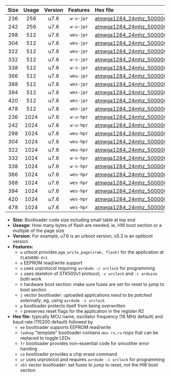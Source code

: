 |Size|Usage|Version|Features|Hex file|
|:-:|:-:|:-:|:-:|:--|
|236|256|u7.6|`w-u-jpr`|[atmega1284_24mhz_500000bps_ur_vbl.hex](https://raw.githubusercontent.com/stefanrueger/urboot/main/atmega1284_24mhz_500000bps_ur_vbl.hex)|
|242|256|u7.6|`w-u-jpr`|[atmega1284_24mhz_500000bps_lednop_ur_vbl.hex](https://raw.githubusercontent.com/stefanrueger/urboot/main/atmega1284_24mhz_500000bps_lednop_ur_vbl.hex)|
|298|512|u7.6|`weu-jpr`|[atmega1284_24mhz_500000bps_ee_ur_vbl.hex](https://raw.githubusercontent.com/stefanrueger/urboot/main/atmega1284_24mhz_500000bps_ee_ur_vbl.hex)|
|304|512|u7.6|`weu-jpr`|[atmega1284_24mhz_500000bps_ee_lednop_ur_vbl.hex](https://raw.githubusercontent.com/stefanrueger/urboot/main/atmega1284_24mhz_500000bps_ee_lednop_ur_vbl.hex)|
|322|512|u7.6|`weu-jpr`|[atmega1284_24mhz_500000bps_ee_lednop_fr_ur_vbl.hex](https://raw.githubusercontent.com/stefanrueger/urboot/main/atmega1284_24mhz_500000bps_ee_lednop_fr_ur_vbl.hex)|
|332|512|u7.6|`w-s-jpr`|[atmega1284_24mhz_500000bps_vbl.hex](https://raw.githubusercontent.com/stefanrueger/urboot/main/atmega1284_24mhz_500000bps_vbl.hex)|
|338|512|u7.6|`w-s-jpr`|[atmega1284_24mhz_500000bps_lednop_vbl.hex](https://raw.githubusercontent.com/stefanrueger/urboot/main/atmega1284_24mhz_500000bps_lednop_vbl.hex)|
|366|512|u7.6|`weu-jpr`|[atmega1284_24mhz_500000bps_ee_lednop_fr_ce_ur_vbl.hex](https://raw.githubusercontent.com/stefanrueger/urboot/main/atmega1284_24mhz_500000bps_ee_lednop_fr_ce_ur_vbl.hex)|
|388|512|u7.6|`wes-jpr`|[atmega1284_24mhz_500000bps_ee_vbl.hex](https://raw.githubusercontent.com/stefanrueger/urboot/main/atmega1284_24mhz_500000bps_ee_vbl.hex)|
|394|512|u7.6|`wes-jpr`|[atmega1284_24mhz_500000bps_ee_lednop_vbl.hex](https://raw.githubusercontent.com/stefanrueger/urboot/main/atmega1284_24mhz_500000bps_ee_lednop_vbl.hex)|
|420|512|u7.6|`wes-jpr`|[atmega1284_24mhz_500000bps_ee_lednop_fr_vbl.hex](https://raw.githubusercontent.com/stefanrueger/urboot/main/atmega1284_24mhz_500000bps_ee_lednop_fr_vbl.hex)|
|478|512|u7.6|`wes-jpr`|[atmega1284_24mhz_500000bps_ee_lednop_fr_ce_vbl.hex](https://raw.githubusercontent.com/stefanrueger/urboot/main/atmega1284_24mhz_500000bps_ee_lednop_fr_ce_vbl.hex)|
|236|1024|u7.6|`w-u-hpr`|[atmega1284_24mhz_500000bps_ur.hex](https://raw.githubusercontent.com/stefanrueger/urboot/main/atmega1284_24mhz_500000bps_ur.hex)|
|242|1024|u7.6|`w-u-hpr`|[atmega1284_24mhz_500000bps_lednop_ur.hex](https://raw.githubusercontent.com/stefanrueger/urboot/main/atmega1284_24mhz_500000bps_lednop_ur.hex)|
|298|1024|u7.6|`weu-hpr`|[atmega1284_24mhz_500000bps_ee_ur.hex](https://raw.githubusercontent.com/stefanrueger/urboot/main/atmega1284_24mhz_500000bps_ee_ur.hex)|
|304|1024|u7.6|`weu-hpr`|[atmega1284_24mhz_500000bps_ee_lednop_ur.hex](https://raw.githubusercontent.com/stefanrueger/urboot/main/atmega1284_24mhz_500000bps_ee_lednop_ur.hex)|
|322|1024|u7.6|`weu-hpr`|[atmega1284_24mhz_500000bps_ee_lednop_fr_ur.hex](https://raw.githubusercontent.com/stefanrueger/urboot/main/atmega1284_24mhz_500000bps_ee_lednop_fr_ur.hex)|
|332|1024|u7.6|`w-s-hpr`|[atmega1284_24mhz_500000bps.hex](https://raw.githubusercontent.com/stefanrueger/urboot/main/atmega1284_24mhz_500000bps.hex)|
|338|1024|u7.6|`w-s-hpr`|[atmega1284_24mhz_500000bps_lednop.hex](https://raw.githubusercontent.com/stefanrueger/urboot/main/atmega1284_24mhz_500000bps_lednop.hex)|
|366|1024|u7.6|`weu-hpr`|[atmega1284_24mhz_500000bps_ee_lednop_fr_ce_ur.hex](https://raw.githubusercontent.com/stefanrueger/urboot/main/atmega1284_24mhz_500000bps_ee_lednop_fr_ce_ur.hex)|
|388|1024|u7.6|`wes-hpr`|[atmega1284_24mhz_500000bps_ee.hex](https://raw.githubusercontent.com/stefanrueger/urboot/main/atmega1284_24mhz_500000bps_ee.hex)|
|394|1024|u7.6|`wes-hpr`|[atmega1284_24mhz_500000bps_ee_lednop.hex](https://raw.githubusercontent.com/stefanrueger/urboot/main/atmega1284_24mhz_500000bps_ee_lednop.hex)|
|420|1024|u7.6|`wes-hpr`|[atmega1284_24mhz_500000bps_ee_lednop_fr.hex](https://raw.githubusercontent.com/stefanrueger/urboot/main/atmega1284_24mhz_500000bps_ee_lednop_fr.hex)|
|478|1024|u7.6|`wes-hpr`|[atmega1284_24mhz_500000bps_ee_lednop_fr_ce.hex](https://raw.githubusercontent.com/stefanrueger/urboot/main/atmega1284_24mhz_500000bps_ee_lednop_fr_ce.hex)|

- **Size:** Bootloader code size including small table at top end
- **Useage:** How many bytes of flash are needed, ie, HW boot section or a multiple of the page size
- **Version:** For example, u7.6 is an urboot version, o5.2 is an optiboot version
- **Features:**
  + `w` urboot provides `pgm_write_page(sram, flash)` for the application at `FLASHEND-4+1`
  + `e` EEPROM read/write support
  + `u` uses urprotocol requiring `avrdude -c urclock` for programming
  + `s` uses skeleton of STK500v1 protocol; `-c urclock` and `-c arduino` both work
  + `h` hardware boot section: make sure fuses are set for reset to jump to boot section
  + `j` vector bootloader: uploaded applications *need to be patched externally*, eg, using `avrdude -c urclock`
  + `p` bootloader protects itself from being overwritten
  + `r` preserves reset flags for the application in the register R2
- **Hex file:** typically MCU name, oscillator frequency (16 MHz default) and baud rate (115200 default) followed by
  + `ee` bootloader supports EEPROM read/write
  + `lednop` "template" bootloader contains `mov rx,rx` nops that can be replaced to toggle LEDs
  + `fr` bootloader provides non-essential code for smoother error handing
  + `ce` bootloader provides a chip erase command
  + `ur` uses urprotocol and requires `avrdude -c urclock` for programming
  + `vbl` vector bootloader: set fuses to jump to reset, not the HW boot section
